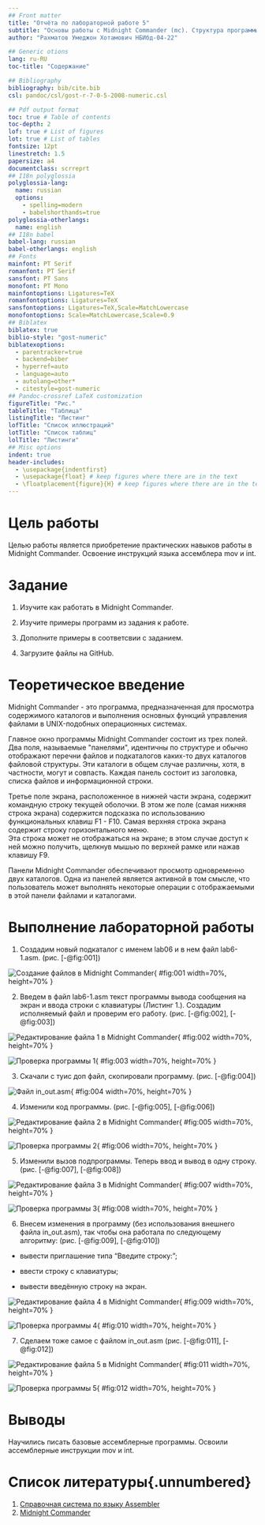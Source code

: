 ```yaml
---
## Front matter
title: "Отчёта по лабораторной работе 5"
subtitle: "Основы работы с Midnight Commander (mc). Структура программы на языке ассемблера NASM"
author: "Рахматов Умеджон Хотамович	НБИбд-04-22"

## Generic otions
lang: ru-RU
toc-title: "Содержание"

## Bibliography
bibliography: bib/cite.bib
csl: pandoc/csl/gost-r-7-0-5-2008-numeric.csl

## Pdf output format
toc: true # Table of contents
toc-depth: 2
lof: true # List of figures
lot: true # List of tables
fontsize: 12pt
linestretch: 1.5
papersize: a4
documentclass: scrreprt
## I18n polyglossia
polyglossia-lang:
  name: russian
  options:
	- spelling=modern
	- babelshorthands=true
polyglossia-otherlangs:
  name: english
## I18n babel
babel-lang: russian
babel-otherlangs: english
## Fonts
mainfont: PT Serif
romanfont: PT Serif
sansfont: PT Sans
monofont: PT Mono
mainfontoptions: Ligatures=TeX
romanfontoptions: Ligatures=TeX
sansfontoptions: Ligatures=TeX,Scale=MatchLowercase
monofontoptions: Scale=MatchLowercase,Scale=0.9
## Biblatex
biblatex: true
biblio-style: "gost-numeric"
biblatexoptions:
  - parentracker=true
  - backend=biber
  - hyperref=auto
  - language=auto
  - autolang=other*
  - citestyle=gost-numeric
## Pandoc-crossref LaTeX customization
figureTitle: "Рис."
tableTitle: "Таблица"
listingTitle: "Листинг"
lofTitle: "Список иллюстраций"
lotTitle: "Список таблиц"
lolTitle: "Листинги"
## Misc options
indent: true
header-includes:
  - \usepackage{indentfirst}
  - \usepackage{float} # keep figures where there are in the text
  - \floatplacement{figure}{H} # keep figures where there are in the text
---
```


# Цель работы

Целью работы является приобретение практических навыков работы в Midnight Commander. 
Освоение инструкций языка ассемблера mov и int.

# Задание

1. Изучите как работать в Midnight Commander.

2. Изучите примеры программ из задания к работе.

3. Дополните примеры в соответсвии с заданием.

4. Загрузите файлы на GitHub.

# Теоретическое введение

Midnight  Commander - это программа, предназначенная для просмотра содержимого каталогов и выполнения основных функций управления файлами в UNIX-подобных операционных системах.

Главное  окно  программы  Midnight  Commander  состоит из трех полей. Два поля, называемые "панелями", идентичны по структуре и  обычно  отображают  перечни  файлов  и  подкаталогов 
каких-то  двух каталогов файловой структуры. Эти каталоги в общем случае различны, хотя, в частности, могут  и  совпасть.  Каждая  панель  состоит  из  заголовка,  списка  файлов  и информационной строки.

Третье поле экрана, расположенное в нижней части экрана, содержит командную строку текущей оболочки.  В  этом  же  поле  (самая  нижняя  строка  экрана)  содержится   подсказка   по 
использованию  функциональных клавиш F1 - F10. Самая верхняя строка экрана содержит строку горизонтального меню.  
Эта строка может не отображаться на экране; в этом случае доступ  к ней можно получить, щелкнув мышью по верхней рамке или нажав клавишу F9.

Панели  Midnight  Commander  обеспечивают  просмотр  одновременно  двух каталогов. 
Одна из панелей является активной  в  том  смысле,  что  пользователь  может  выполнять  некоторые операции  с отображаемыми в этой панели файлами и каталогами. 

# Выполнение лабораторной работы

1. Создадим  новый подкаталог с именем lab06 и в нем файл lab6-1.asm. (рис. [-@fig:001])

![Создание файлов в Midnight Commander](image/01.png){ #fig:001 width=70%, height=70% }

2. Введем в файл lab6-1.asm текст программы вывода сообщения на экран и 
ввода строки с клавиатуры (Листинг 1.). 
Создадим исполняемый файл и проверим его работу. (рис. [-@fig:002], [-@fig:003])

![Редактирование файла 1 в Midnight Commander](image/02.png){ #fig:002 width=70%, height=70% }

![Проверка программы 1](image/03.png){ #fig:003 width=70%, height=70% }

3. Скачали с туис доп файл, скопировали программу. (рис. [-@fig:004])

![Файл in_out.asm](image/04.png){ #fig:004 width=70%, height=70% }

4. Изменили код программы. (рис. [-@fig:005], [-@fig:006])

![Редактирование файла 2 в Midnight Commander](image/05.png){ #fig:005 width=70%, height=70% }

![Проверка программы 2](image/06.png){ #fig:006 width=70%, height=70% }

5. Изменили вызов подпрограммы. Теперь ввод и вывод в одну строку. (рис. [-@fig:007], [-@fig:008])

![Редактирование файла 3 в Midnight Commander](image/07.png){ #fig:007 width=70%, height=70% }

![Проверка программы 3](image/08.png){ #fig:008 width=70%, height=70% }

6.	Внесем изменения в программу (без использования внешнего файла in_out.asm), 
так чтобы она работала по следующему алгоритму:  (рис. [-@fig:009], [-@fig:010])

* вывести приглашение типа “Введите строку:”;

* ввести строку с клавиатуры;

* вывести введённую строку на экран.

![Редактирование файла 4 в Midnight Commander](image/09.png){ #fig:009 width=70%, height=70% }

![Проверка программы 4](image/10.png){ #fig:010 width=70%, height=70% }

7. Сделаем тоже самое с файлом in_out.asm (рис. [-@fig:011], [-@fig:012])

![Редактирование файла 5 в Midnight Commander](image/11.png){ #fig:011 width=70%, height=70% }

![Проверка программы 5](image/12.png){ #fig:012 width=70%, height=70% }

# Выводы

Научились писать базовые ассемблерные программы. Освоили ассемблерные инструкции mov и int.

# Список литературы{.unnumbered}

1. [Справочная система по языку Assembler](https://www.i-assembler.ru/25/Text/Structur.htm)
2. [Midnight Commander](https://midnight-commander.org/)


